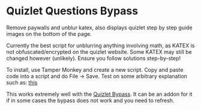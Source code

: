 # Quizlet Questions Bypass
Remove paywalls and unblur katex,
also displays quizlet step by step guide images on the bottom of the page.

Currently the best script for unblurring anything involving math, as KATEX is not obfuscated/encrypted on the quizlet website. Some KATEX may still be changed however (unlikely). Ensure you follow solutions step-by-step! 

To install, use Tamper Monkey and create a new script. Copy and paste code into a script and do File -> Save.
Test on some arbitrary explanation such as: [this](https://quizlet.com/explanations/questions/a-cylindrical-tank-with-a-2-12908986-fe03-4daf-ba30-3bfc446f8449)

This works extremely well with the [Quizlet Bypass](https://github.com/rospino74/Quizlet-Bypass).
It can be an addon for it if in some cases the bypass does not work and you need to refresh. 


